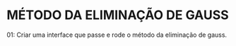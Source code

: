 # MÉTODO DA ELIMINAÇÃO DE GAUSS

01: Criar uma interface que passe e rode o método da eliminação de gauss.